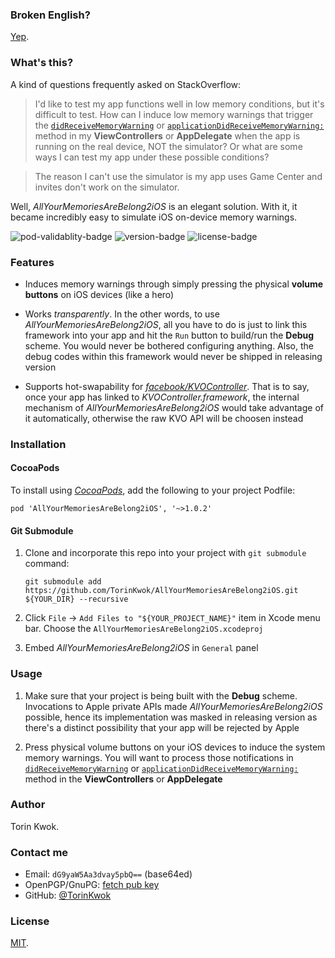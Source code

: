 ### Broken English?

[Yep](https://en.wikipedia.org/wiki/All_your_base_are_belong_to_us).

### What's this?

A kind of questions frequently asked on StackOverflow:

> I'd like to test my app functions well in low memory conditions, but it's difficult to test. How can I induce low memory warnings that trigger the [`didReceiveMemoryWarning`](https://developer.apple.com/reference/uikit/uiviewcontroller/1621409-didreceivememorywarning?language=objc) or [`applicationDidReceiveMemoryWarning:`](https://developer.apple.com/library/ios/documentation/UIKit/Reference/UIApplicationDelegate_Protocol/#//apple_ref/occ/intfm/UIApplicationDelegate/applicationDidReceiveMemoryWarning:) method in my **ViewControllers** or **AppDelegate** when the app is running on the real device, NOT the simulator? Or what are some ways I can test my app under these possible conditions?

> The reason I can't use the simulator is my app uses Game Center and invites don't work on the simulator.

Well, *AllYourMemoriesAreBelong2iOS* is an elegant solution. With it, it became incredibly easy to simulate iOS on-device memory warnings.

![pod-validablity-badge](https://cocoapod-badges.herokuapp.com/v/AllYourMemoriesAreBelong2iOS/badge.png)
![version-badge](https://cocoapod-badges.herokuapp.com/p/AllYourMemoriesAreBelong2iOS/badge.png)
![license-badge](https://cocoapod-badges.herokuapp.com/l/AllYourMemoriesAreBelong2iOS/badge.svg)

### Features

* Induces memory warnings through simply pressing the physical **volume buttons** on iOS devices (like a hero)

* Works *transparently*. In the other words, to use *AllYourMemoriesAreBelong2iOS*, all you have to do is just to link this framework into your app and hit the `Run` button to build/run the **Debug** scheme. You would never be bothered configuring anything. Also, the debug codes within this framework would never be shipped in releasing version

* Supports hot-swapability for [*facebook/KVOController*](https://github.com/facebook/KVOController). That is to say, once your app has linked to *KVOController.framework*, the internal mechanism of *AllYourMemoriesAreBelong2iOS* would take advantage of it automatically, otherwise the raw KVO API will be choosen instead

### Installation

#### CocoaPods

To install using [*CocoaPods*](https://github.com/cocoapods/cocoapods), add the following to your project Podfile:

```
pod 'AllYourMemoriesAreBelong2iOS', '~>1.0.2'
```

#### Git Submodule

1. Clone and incorporate this repo into your project with `git submodule` command:
	
	`git submodule add https://github.com/TorinKwok/AllYourMemoriesAreBelong2iOS.git ${YOUR_DIR} --recursive`

2. Click `File` -> `Add Files to "${YOUR_PROJECT_NAME}"` item in Xcode menu bar. Choose the `AllYourMemoriesAreBelong2iOS.xcodeproj`

3. Embed *AllYourMemoriesAreBelong2iOS* in `General` panel

### Usage

1. Make sure that your project is being built with the **Debug** scheme. Invocations to Apple private APIs made *AllYourMemoriesAreBelong2iOS* possible, hence its implementation was masked in releasing version as there's a distinct possibility that your app will be rejected by Apple

2. Press physical volume buttons on your iOS devices to induce the system memory warnings. You will want to process those notifications in [`didReceiveMemoryWarning`](https://developer.apple.com/reference/uikit/uiviewcontroller/1621409-didreceivememorywarning?language=objc) or [`applicationDidReceiveMemoryWarning:`](https://developer.apple.com/library/ios/documentation/UIKit/Reference/UIApplicationDelegate_Protocol/#//apple_ref/occ/intfm/UIApplicationDelegate/applicationDidReceiveMemoryWarning:) method in the **ViewControllers** or **AppDelegate**

### Author

Torin Kwok.

### Contact me

* Email: `dG9yaW5Aa3dvay5pbQ==` (base64ed)
* OpenPGP/GnuPG: [fetch pub key](https://keybase.io/kwok)
* GitHub: [@TorinKwok](https://github.com/TorinKwok)

### License

[MIT](./LICENSE).

